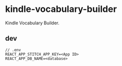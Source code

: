 # kindle-vocabulary-builder
Kindle Vocabulary Builder.

## dev

```
// .env
REACT_APP_STITCH_APP_KEY=<App ID>
REACT_APP_DB_NAME=<database>
```